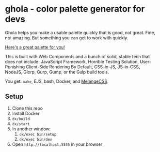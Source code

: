# ghola - color palette generator for devs

Ghola helps you make a usable palette quickly that is good, not great. Fine, not amazing.  But something you can get to work with
quickly.

[Here's a great palette for you!](https://ghola.dev/?primaryColor=%235b1275&otherColors=triad-lower%2Ctriad-upper%2C%23b10a0c%2C%23131378%2C%23898492%3AGray%2C%23d95000)

This is built with Web Components and a bunch of solid, stable tech that does not include: JavaScript Framework, Horrible Testing
Solution, User-Punishing Client-Side Rendering By Default, CSS-in-JS, JS-in-CSS, NodeJS, Glorp, Gurp, Gump, or the Gulp build
tools.

You get: `make`, EJS, bash, Docker, and [MelangeCSS](https://melangecss.com).

## Setup

1. Clone this repo
2. Install Docker
3. `dx/build`
4. `dx/start`
5. In another window:
   1. `dx/exec bin/setup`
   2. `dx/exec bin/dev`
6. Open `http://localhost:5555` in your browser
